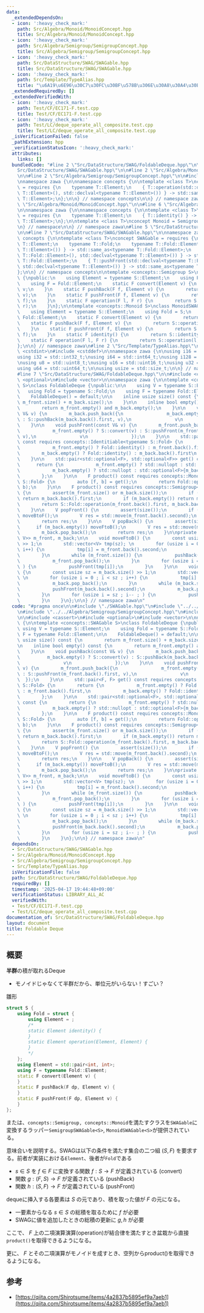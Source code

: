 ```yaml
---
data:
  _extendedDependsOn:
  - icon: ':heavy_check_mark:'
    path: Src/Algebra/Monoid/MonoidConcept.hpp
    title: Src/Algebra/Monoid/MonoidConcept.hpp
  - icon: ':heavy_check_mark:'
    path: Src/Algebra/Semigroup/SemigroupConcept.hpp
    title: Src/Algebra/Semigroup/SemigroupConcept.hpp
  - icon: ':heavy_check_mark:'
    path: Src/DataStructure/SWAG/SWAGable.hpp
    title: Src/DataStructure/SWAG/SWAGable.hpp
  - icon: ':heavy_check_mark:'
    path: Src/Template/TypeAlias.hpp
    title: "\u6A19\u6E96\u30C7\u30FC\u30BF\u578B\u306E\u30A8\u30A4\u30EA\u30A2\u30B9"
  _extendedRequiredBy: []
  _extendedVerifiedWith:
  - icon: ':heavy_check_mark:'
    path: Test/CF/EC171-F.test.cpp
    title: Test/CF/EC171-F.test.cpp
  - icon: ':heavy_check_mark:'
    path: Test/LC/deque_operate_all_composite.test.cpp
    title: Test/LC/deque_operate_all_composite.test.cpp
  _isVerificationFailed: false
  _pathExtension: hpp
  _verificationStatusIcon: ':heavy_check_mark:'
  attributes:
    links: []
  bundledCode: "#line 2 \"Src/DataStructure/SWAG/FoldableDeque.hpp\"\n\n#line 2 \"\
    Src/DataStructure/SWAG/SWAGable.hpp\"\n\n#line 2 \"Src/Algebra/Monoid/MonoidConcept.hpp\"\
    \n\n#line 2 \"Src/Algebra/Semigroup/SemigroupConcept.hpp\"\n\n#include <concepts>\n\
    \nnamespace zawa {\n\nnamespace concepts {\n\ntemplate <class T>\nconcept Semigroup\
    \ = requires {\n    typename T::Element;\n    { T::operation(std::declval<typename\
    \ T::Element>(), std::declval<typename T::Element>()) } -> std::same_as<typename\
    \ T::Element>;\n};\n\n} // namespace concepts\n\n} // namespace zawa\n#line 4\
    \ \"Src/Algebra/Monoid/MonoidConcept.hpp\"\n\n#line 6 \"Src/Algebra/Monoid/MonoidConcept.hpp\"\
    \n\nnamespace zawa {\n\nnamespace concepts {\n\ntemplate <class T>\nconcept Identitiable\
    \ = requires {\n    typename T::Element;\n    { T::identity() } -> std::same_as<typename\
    \ T::Element>;\n};\n\ntemplate <class T>\nconcept Monoid = Semigroup<T> and Identitiable<T>;\n\
    \n} // namespace\n\n} // namespace zawa\n#line 5 \"Src/DataStructure/SWAG/SWAGable.hpp\"\
    \n\n#line 7 \"Src/DataStructure/SWAG/SWAGable.hpp\"\n\nnamespace zawa {\n\nnamespace\
    \ concepts {\n\ntemplate <class T>\nconcept SWAGable = requires {\n    typename\
    \ T::Element;\n    typename T::Fold;\n    typename T::Fold::Element;\n    { T::convert(std::declval<typename\
    \ T::Element>()) } -> std::same_as<typename T::Fold::Element>;\n    { T::pushBack(std::declval<typename\
    \ T::Fold::Element>(), std::declval<typename T::Element>()) } -> std::same_as<typename\
    \ T::Fold::Element>;\n    { T::pushFront(std::declval<typename T::Fold::Element>(),\
    \ std::declval<typename T::Element>()) } -> std::same_as<typename T::Fold::Element>;\n\
    };\n\n} // namespace concepts\n\ntemplate <concepts::Semigroup S>\nclass SemigroupSWAGable\
    \ {\npublic:\n    using Element = typename S::Element;\n    using Fold = S;\n\
    \    using F = Fold::Element;\n    static F convert(Element v) {\n        return\
    \ v;\n    }\n    static F pushBack(F f, Element v) {\n        return S::operation(f,\
    \ v);\n    }\n    static F pushFront(F f, Element v) {\n        return S::operation(v,\
    \ f);\n    }\n    static F operation(F l, F r) {\n        return S::operation(l,\
    \ r);\n    }\n};\n\ntemplate <concepts::Monoid S>\nclass MonoidSWAGable {\npublic:\n\
    \    using Element = typename S::Element;\n    using Fold = S;\n    using F =\
    \ Fold::Element;\n    static F convert(Element v) {\n        return v;\n    }\n\
    \    static F pushBack(F f, Element v) {\n        return S::operation(f, v);\n\
    \    }\n    static F pushFront(F f, Element v) {\n        return S::operation(v,\
    \ f);\n    }\n    static F identity() {\n        return S::identity();\n    }\n\
    \    static F operation(F l, F r) {\n        return S::operation(l, r);\n    }\n\
    };\n\n} // namespace zawa\n#line 2 \"Src/Template/TypeAlias.hpp\"\n\n#include\
    \ <cstdint>\n#include <cstddef>\n\nnamespace zawa {\n\nusing i16 = std::int16_t;\n\
    using i32 = std::int32_t;\nusing i64 = std::int64_t;\nusing i128 = __int128_t;\n\
    \nusing u8 = std::uint8_t;\nusing u16 = std::uint16_t;\nusing u32 = std::uint32_t;\n\
    using u64 = std::uint64_t;\n\nusing usize = std::size_t;\n\n} // namespace zawa\n\
    #line 7 \"Src/DataStructure/SWAG/FoldableDeque.hpp\"\n\n#include <cassert>\n#include\
    \ <optional>\n#include <vector>\n\nnamespace zawa {\n\ntemplate <concepts::SWAGable\
    \ S>\nclass FoldableDeque {\npublic:\n\n    using V = typename S::Element;\n \
    \   using Fold = typename S::Fold;\n    using F = typename Fold::Element;\n\n\
    \    FoldableDeque() = default;\n\n    inline usize size() const {\n        return\
    \ m_front.size() + m_back.size();\n    }\n\n    inline bool empty() const {\n\
    \        return m_front.empty() and m_back.empty();\n    }\n\n    void pushBack(const\
    \ V& v) {\n        m_back.push_back({\n                m_back.empty() ? S::convert(v)\
    \ : S::pushBack(m_back.back().first, v),\n                v\n                });\n\
    \    }\n\n    void pushFront(const V& v) {\n        m_front.push_back({\n    \
    \            m_front.empty() ? S::convert(v) : S::pushFront(m_front.back().first,\
    \ v),\n                v\n                });\n    }\n\n    std::pair<F, F> get()\
    \ const requires concepts::Identitiable<typename S::Fold> {\n        return {\n\
    \            m_front.empty() ? Fold::identity() : m_front.back().first,\n    \
    \        m_back.empty() ? Fold::identity() : m_back.back().first\n        };\n\
    \    }\n\n    std::pair<std::optional<F>, std::optional<F>> get() const {\n  \
    \      return {\n            m_front.empty() ? std::nullopt : std::optional<F>{m_front.back().first},\n\
    \            m_back.empty() ? std::nullopt : std::optional<F>{m_back.back().first}\n\
    \        };\n    }\n\n    F product() const requires concepts::Monoid<typename\
    \ S::Fold> {\n        auto [f, b] = get();\n        return Fold::operation(f,\
    \ b);\n    }\n\n    F product() const requires concepts::Semigroup<typename S::Fold>\
    \ {\n        assert(m_front.size() or m_back.size());\n        if (m_front.empty())\
    \ return m_back.back().first;\n        if (m_back.empty()) return m_front.back().first;\n\
    \        return S::Fold::operation(m_front.back().first, m_back.back().first);\n\
    \    }\n\n    V popFront() {\n        assert(size());\n        if (m_front.empty())\
    \ moveBtoF();\n        V res = std::move(m_front.back().second);\n        m_front.pop_back();\n\
    \        return res;\n    }\n\n    V popBack() {\n        assert(size());\n  \
    \      if (m_back.empty()) moveFtoB();\n        V res = std::move(m_back.back().second);\n\
    \        m_back.pop_back();\n        return res;\n    }\n\nprivate:\n\n    std::vector<std::pair<F,\
    \ V>> m_front, m_back;\n\n    void moveFtoB() {\n        const usize sz = m_front.size()\
    \ >> 1;\n        std::vector<V> tmp(sz); \n        for (usize i = 0 ; i < sz ;\
    \ i++) {\n            tmp[i] = m_front.back().second;\n            m_front.pop_back();\n\
    \        }\n        while (m_front.size()) {\n            pushBack(m_front.back().second);\n\
    \            m_front.pop_back();\n        }\n        for (usize i = sz ; i-- ;\
    \ ) {\n            pushFront(tmp[i]);\n        }\n    }\n\n    void moveBtoF()\
    \ {\n        const usize sz = m_back.size() >> 1;\n        std::vector<V> tmp(sz);\
    \ \n        for (usize i = 0 ; i < sz ; i++) {\n            tmp[i] = m_back.back().second;\n\
    \            m_back.pop_back();\n        }\n        while (m_back.size()) {\n\
    \            pushFront(m_back.back().second);\n            m_back.pop_back();\n\
    \        }\n        for (usize i = sz ; i-- ; ) {\n            pushBack(tmp[i]);\n\
    \        }\n    }\n};\n\n} // namespace zawa\n"
  code: "#pragma once\n\n#include \"./SWAGable.hpp\"\n#include \"../../Template/TypeAlias.hpp\"\
    \n#include \"../../Algebra/Semigroup/SemigroupConcept.hpp\"\n#include \"../../Algebra/Monoid/MonoidConcept.hpp\"\
    \n\n#include <cassert>\n#include <optional>\n#include <vector>\n\nnamespace zawa\
    \ {\n\ntemplate <concepts::SWAGable S>\nclass FoldableDeque {\npublic:\n\n   \
    \ using V = typename S::Element;\n    using Fold = typename S::Fold;\n    using\
    \ F = typename Fold::Element;\n\n    FoldableDeque() = default;\n\n    inline\
    \ usize size() const {\n        return m_front.size() + m_back.size();\n    }\n\
    \n    inline bool empty() const {\n        return m_front.empty() and m_back.empty();\n\
    \    }\n\n    void pushBack(const V& v) {\n        m_back.push_back({\n      \
    \          m_back.empty() ? S::convert(v) : S::pushBack(m_back.back().first, v),\n\
    \                v\n                });\n    }\n\n    void pushFront(const V&\
    \ v) {\n        m_front.push_back({\n                m_front.empty() ? S::convert(v)\
    \ : S::pushFront(m_front.back().first, v),\n                v\n              \
    \  });\n    }\n\n    std::pair<F, F> get() const requires concepts::Identitiable<typename\
    \ S::Fold> {\n        return {\n            m_front.empty() ? Fold::identity()\
    \ : m_front.back().first,\n            m_back.empty() ? Fold::identity() : m_back.back().first\n\
    \        };\n    }\n\n    std::pair<std::optional<F>, std::optional<F>> get()\
    \ const {\n        return {\n            m_front.empty() ? std::nullopt : std::optional<F>{m_front.back().first},\n\
    \            m_back.empty() ? std::nullopt : std::optional<F>{m_back.back().first}\n\
    \        };\n    }\n\n    F product() const requires concepts::Monoid<typename\
    \ S::Fold> {\n        auto [f, b] = get();\n        return Fold::operation(f,\
    \ b);\n    }\n\n    F product() const requires concepts::Semigroup<typename S::Fold>\
    \ {\n        assert(m_front.size() or m_back.size());\n        if (m_front.empty())\
    \ return m_back.back().first;\n        if (m_back.empty()) return m_front.back().first;\n\
    \        return S::Fold::operation(m_front.back().first, m_back.back().first);\n\
    \    }\n\n    V popFront() {\n        assert(size());\n        if (m_front.empty())\
    \ moveBtoF();\n        V res = std::move(m_front.back().second);\n        m_front.pop_back();\n\
    \        return res;\n    }\n\n    V popBack() {\n        assert(size());\n  \
    \      if (m_back.empty()) moveFtoB();\n        V res = std::move(m_back.back().second);\n\
    \        m_back.pop_back();\n        return res;\n    }\n\nprivate:\n\n    std::vector<std::pair<F,\
    \ V>> m_front, m_back;\n\n    void moveFtoB() {\n        const usize sz = m_front.size()\
    \ >> 1;\n        std::vector<V> tmp(sz); \n        for (usize i = 0 ; i < sz ;\
    \ i++) {\n            tmp[i] = m_front.back().second;\n            m_front.pop_back();\n\
    \        }\n        while (m_front.size()) {\n            pushBack(m_front.back().second);\n\
    \            m_front.pop_back();\n        }\n        for (usize i = sz ; i-- ;\
    \ ) {\n            pushFront(tmp[i]);\n        }\n    }\n\n    void moveBtoF()\
    \ {\n        const usize sz = m_back.size() >> 1;\n        std::vector<V> tmp(sz);\
    \ \n        for (usize i = 0 ; i < sz ; i++) {\n            tmp[i] = m_back.back().second;\n\
    \            m_back.pop_back();\n        }\n        while (m_back.size()) {\n\
    \            pushFront(m_back.back().second);\n            m_back.pop_back();\n\
    \        }\n        for (usize i = sz ; i-- ; ) {\n            pushBack(tmp[i]);\n\
    \        }\n    }\n};\n\n} // namespace zawa\n"
  dependsOn:
  - Src/DataStructure/SWAG/SWAGable.hpp
  - Src/Algebra/Monoid/MonoidConcept.hpp
  - Src/Algebra/Semigroup/SemigroupConcept.hpp
  - Src/Template/TypeAlias.hpp
  isVerificationFile: false
  path: Src/DataStructure/SWAG/FoldableDeque.hpp
  requiredBy: []
  timestamp: '2025-04-17 19:44:48+09:00'
  verificationStatus: LIBRARY_ALL_AC
  verifiedWith:
  - Test/CF/EC171-F.test.cpp
  - Test/LC/deque_operate_all_composite.test.cpp
documentation_of: Src/DataStructure/SWAG/FoldableDeque.hpp
layout: document
title: Foldable Deque
---
```


## 概要

**半群**の積が取れるDeque

- モノイドじゃなくて半群だから、単位元がいらない！すごい？

雛形
```cpp
struct S {
    using Fold = struct {
        using Element = ;
        /*
        static Element identity() {
        }
        static Element operation(Element, Element) {
        }
        */
    };
    using Element = std::pair<int, int>;
    using F = typename Fold::Element;
    static F convert(Element v) {
    }
    static F pushBack(F dp, Element v) {
    }
    static F pushFront(F dp, Element v) {
    }
};
```

または、`concepts::Semigroup, concepts::Monoid`を満たすクラスを`SWAGable`に変換するラッパー`SemigroupSWAGable<S>`, `MonoidSWAGable<S>`が提供されている。

意味合いを説明する。SWAGは以下の条件を満たす集合の二つ組 $(S, F)$ を要求する。前者が実装における`Element`、後者が`Fold`である

- $s\in S$ を $f\in F$ に変換する関数 $f: S\rightarrow F$ が定義されている (convert)
- 関数 $g: (F, S) \rightarrow F$ が定義されている (pushBack)
- 関数 $h: (S, F) \rightarrow F$ が定義されている (pushFront)

dequeに挿入する各要素は $S$ の元であり、積を取った値が $F$ の元になる。

- 一要素からなる $s\in S$ の総積を取るために $f$ が必要
- SWAGに値を追加したときの総積の更新に $g, h$ が必要

ここで、 $F$ 上の二項演算演算(operation)が結合律を満たすとき盆栽から直接`product()`を取得できるようになる。

更に、 $F$ とその二項演算がモノイドを成すとき、空列からproduct()を取得できるようになる。

## 参考

- [https://qiita.com/Shirotsume/items/4a2837b5895ef9a7aeb1](https://qiita.com/Shirotsume/items/4a2837b5895ef9a7aeb1)
